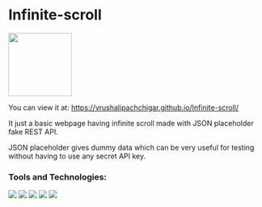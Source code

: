 # Infinite-scroll
<img src="https://media4.giphy.com/media/l41Ygr7sR5limRkek/200w.webp?cid=ecf05e47fwgipdsbimzqkwrma4c5xzni2hd8yg0yvxjtiugq&rid=200w.webp&ct=g" width="125px">

You can view it at: https://vrushalipachchigar.github.io/Infinite-scroll/

It just a basic webpage having infinite scroll made with JSON placeholder fake REST API.

JSON placeholder gives dummy data which can be very useful for testing without having to use any secret API key.



### Tools and Technologies:

<p>
  <img src="https://img.shields.io/badge/HTML5-E34F26?style=for-the-badge&logo=html5&logoColor=white" />
  <img src="https://img.shields.io/badge/CSS3-1572B6?style=for-the-badge&logo=css3&logoColor=white" />

<img src="https://img.shields.io/badge/JSON-00C58E?style=for-the-badge&logo=json&logoColor=white" />
  <img src="https://img.shields.io/badge/JavaScript-323330?style=for-the-badge&logo=javascript&logoColor=F7DF1E" />
  <img src="https://img.shields.io/badge/Bootstrap-563D7C?style=for-the-badge&logo=bootstrap&logoColor=white" /></p>

